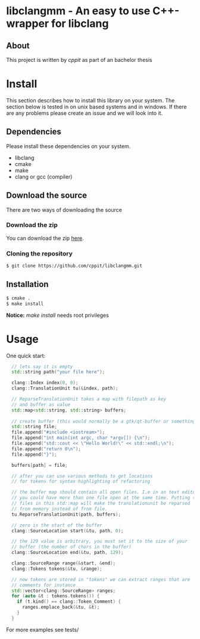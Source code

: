 # libclangmm - An easy to use C++-wrapper for libclang #

## About ##
This project is written by *cppit* as part of an bachelor thesis

# Install #
This section describes how to install this library on your system. The section below is tested in on unix based systems and in windows. If there are any problems please create an issue and we will look into it.
## Dependencies ##
Please install these dependencies on your system.

* libclang
* cmake
* make
* clang or gcc (compiler)

## Download the source ##
There are two ways of downloading the source

### Download the zip ###
You can download the zip [here](https://github.com/cppit/libclangmm/archive/master.zip).

### Cloning the repository ###

```sh
$ git clone https://github.com/cppit/libclangmm.git

```


## Installation ##

```sh
$ cmake .
$ make install
```
**Notice:** *make install* needs root privileges

# Usage #
One quick start:

```cpp
  // lets say it is empty
  std::string path("your file here");

  clang::Index index(0, 0);
  clang::TranslationUnit tu(&index, path);

  // ReparseTranslationUnit takes a map with filepath as key
  // and buffer as value
  std::map<std::string, std::string> buffers;
  
  // create buffer (this would normally be a gtk/qt-buffer or something)
  std::string file;
  file.append("#include <iostream>");
  file.append("int main(int argc, char *argv[]) {\n");
  file.append("std::cout << \"Hello World!\" << std::endl;\n");
  file.append("return 0\n");
  file.append("}");

  buffers[path] = file;

  // after you can use various methods to get locations 
  // for tokens for syntax highlighting of refactoring

  // the buffer map should contain all open files. I.e in an text editor
  // you could have more than one file open at the same time. Putting the
  // files in this std::map will make the translationunit be reparsed
  // from memory instead of from file.
  tu.ReparseTranslationUnit(path, buffers);

  // zero is the start of the buffer
  clang::SourceLocation start(&tu, path, 0);

  // the 129 value is arbitrary, you must set it to the size of your
  // buffer (the number of chars in the buffer)
  clang::SourceLocation end(&tu, path, 129);

  clang::SourceRange range(&start, &end);
  clang::Tokens tokens(&tu, &range);

  // now tokens are stored in "tokens" we can extract ranges that are
  // comments for instance
  std::vector<clang::SourceRange> ranges;
  for (auto &t : tokens.tokens()) {
    if (t.kind() == clang::Token_Comment) {
      ranges.emplace_back(&tu, &t);
    }
  }
```
For more examples see tests/
